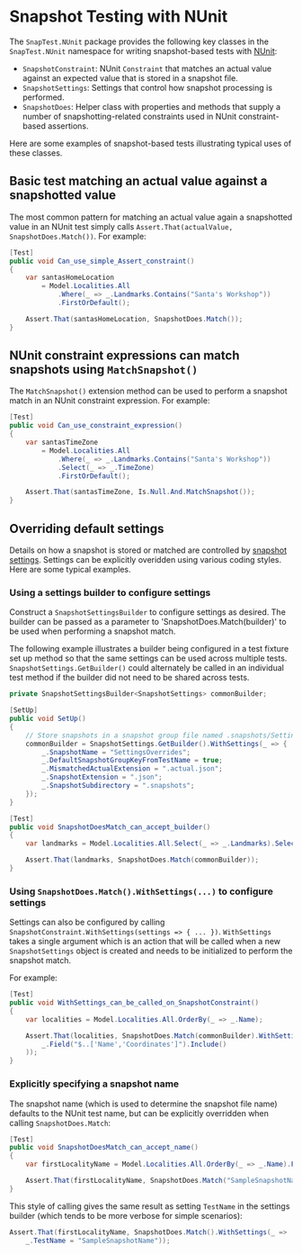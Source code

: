 # Snapshot Testing with NUnit

The `SnapTest.NUnit` package provides the following key classes in the `SnapTest.NUnit` namespace for writing snapshot-based tests with [NUnit](https://nunit.org):

- `SnapshotConstraint`: NUnit `Constraint` that matches an actual value against an expected value that is stored in a snapshot file.
- `SnapshotSettings`: Settings that control how snapshot processing is performed.
- `SnapshotDoes`: Helper class with properties and methods that supply a number of snapshotting-related constraints used in NUnit constraint-based assertions.

Here are some examples of snapshot-based tests illustrating typical uses of these classes.


## Basic test matching an actual value against a snapshotted value

The most common pattern for matching an actual value again a snapshotted value in an NUnit test simply calls `Assert.That(actualValue, SnapshotDoes.Match())`. For example:

```C#
[Test]
public void Can_use_simple_Assert_constraint()
{
    var santasHomeLocation
        = Model.Localities.All
            .Where(_ => _.Landmarks.Contains("Santa's Workshop"))
            .FirstOrDefault();

    Assert.That(santasHomeLocation, SnapshotDoes.Match());
}
```


## NUnit constraint expressions can match snapshots using `MatchSnapshot()`

The `MatchSnapshot()` extension method can be used to perform a snapshot match in an NUnit constraint expression. For example:

```C#
[Test]
public void Can_use_constraint_expression()
{
    var santasTimeZone
        = Model.Localities.All
            .Where(_ => _.Landmarks.Contains("Santa's Workshop"))
            .Select(_ => _.TimeZone)
            .FirstOrDefault();

    Assert.That(santasTimeZone, Is.Null.And.MatchSnapshot());
}
```


## Overriding default settings

Details on how a snapshot is stored or matched are controlled by [snapshot settings](SnapshotSettings.md). Settings can be explicitly overidden using various coding styles. Here are some typical examples.


### Using a settings builder to configure settings

Construct a `SnapshotSettingsBuilder` to configure settings as desired. The builder can be passed as a parameter to 'SnapshotDoes.Match(builder)' to be used when performing a snapshot match.

The following example illustrates a builder being configured in a test fixture set up method so that the same settings can be used across multiple tests. `SnapshotSettings.GetBuilder()` could alternately be called in an individual test method if the builder did not need to be shared across tests.

```C#
private SnapshotSettingsBuilder<SnapshotSettings> commonBuilder;

[SetUp]
public void SetUp()
{
    // Store snapshots in a snapshot group file named .snapshots/SettingsOverrides.json
    commonBuilder = SnapshotSettings.GetBuilder().WithSettings(_ => {
        _.SnapshotName = "SettingsOverrides";
        _.DefaultSnapshotGroupKeyFromTestName = true;
        _.MismatchedActualExtension = ".actual.json";
        _.SnapshotExtension = ".json";
        _.SnapshotSubdirectory = ".snapshots";
    });
}

[Test]
public void SnapshotDoesMatch_can_accept_builder()
{
    var landmarks = Model.Localities.All.Select(_ => _.Landmarks).SelectMany(_ => _).OrderBy(_ => _);

    Assert.That(landmarks, SnapshotDoes.Match(commonBuilder));
}
```


### Using `SnapshotDoes.Match().WithSettings(...)` to configure settings

Settings can also be configured by calling `SnapshotConstraint.WithSettings(settings => { ... })`. `WithSettings` takes a single argument which is an action that will be called when a new `SnapshotSettings` object is created and needs to be initialized to perform the snapshot match.

For example:

```C#
[Test]
public void WithSettings_can_be_called_on_SnapshotConstraint()
{
    var localities = Model.Localities.All.OrderBy(_ => _.Name);

    Assert.That(localities, SnapshotDoes.Match(commonBuilder).WithSettings(_ =>
        _.Field("$..['Name','Coordinates']").Include()
    ));
}
```


### Explicitly specifying a snapshot name

The snapshot name (which is used to determine the snapshot file name) defaults to the NUnit test name, but can be explicitly overridden when calling `SnapshotDoes.Match`:

```C#
[Test]
public void SnapshotDoesMatch_can_accept_name()
{
    var firstLocalityName = Model.Localities.All.OrderBy(_ => _.Name).FirstOrDefault()?.Name;

    Assert.That(firstLocalityName, SnapshotDoes.Match("SampleSnapshotName"));
}
```

This style of calling gives the same result as setting `TestName` in the settings builder (which tends to be more verbose for simple scenarios):

```C#
Assert.That(firstLocalityName, SnapshotDoes.Match().WithSettings(_ =>
    _.TestName = "SampleSnapshotName"));
```
